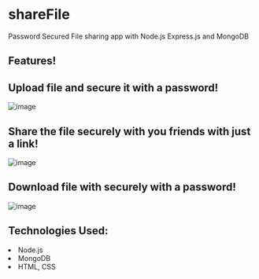 # shareFile
Password Secured File sharing app with Node.js Express.js and MongoDB

## Features!

## Upload file and secure it with a password!
![image](https://user-images.githubusercontent.com/98549181/225904546-23b62a8e-50fd-4cc4-9efc-b29c21961b7f.png)
<br/>
## Share the file securely with you friends with just a link!
![image](https://user-images.githubusercontent.com/98549181/225904676-768077be-8ca8-40bb-8d78-4dbc9178458f.png)
<br/>
## Download file with securely with a password!
![image](https://user-images.githubusercontent.com/98549181/225904889-77edfa53-a420-4c18-a196-ea0589b72e4c.png)
<br/>
## Technologies Used: 
<li>Node.js</li>
<li>MongoDB</li>
<li>HTML, CSS</li>
